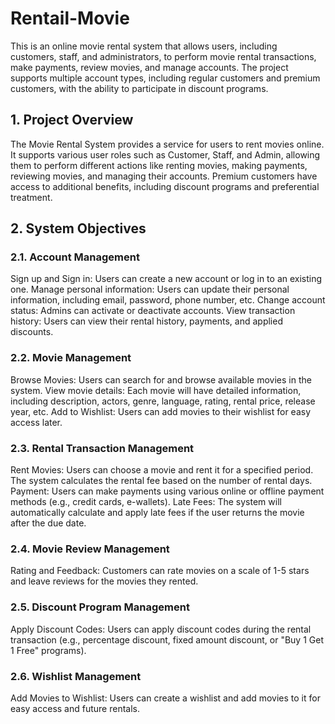 # Rentail-Movie
This is an online movie rental system that allows users, including customers, staff, and administrators, to perform movie rental transactions, make payments, review movies, and manage accounts. The project supports multiple account types, including regular customers and premium customers, with the ability to participate in discount programs.
## 1. Project Overview
The Movie Rental System provides a service for users to rent movies online. It supports various user roles such as Customer, Staff, and Admin, allowing them to perform different actions like renting movies, making payments, reviewing movies, and managing their accounts. Premium customers have access to additional benefits, including discount programs and preferential treatment.

## 2. System Objectives
### 2.1. Account Management
Sign up and Sign in: Users can create a new account or log in to an existing one.
Manage personal information: Users can update their personal information, including email, password, phone number, etc.
Change account status: Admins can activate or deactivate accounts.
View transaction history: Users can view their rental history, payments, and applied discounts.
### 2.2. Movie Management
Browse Movies: Users can search for and browse available movies in the system.
View movie details: Each movie will have detailed information, including description, actors, genre, language, rating, rental price, release year, etc.
Add to Wishlist: Users can add movies to their wishlist for easy access later.
### 2.3. Rental Transaction Management
Rent Movies: Users can choose a movie and rent it for a specified period. The system calculates the rental fee based on the number of rental days.
Payment: Users can make payments using various online or offline payment methods (e.g., credit cards, e-wallets).
Late Fees: The system will automatically calculate and apply late fees if the user returns the movie after the due date.
### 2.4. Movie Review Management
Rating and Feedback: Customers can rate movies on a scale of 1-5 stars and leave reviews for the movies they rented.
### 2.5. Discount Program Management
Apply Discount Codes: Users can apply discount codes during the rental transaction (e.g., percentage discount, fixed amount discount, or "Buy 1 Get 1 Free" programs).
### 2.6. Wishlist Management
Add Movies to Wishlist: Users can create a wishlist and add movies to it for easy access and future rentals.

